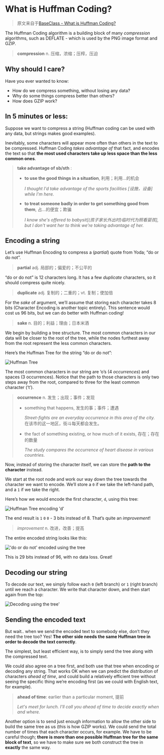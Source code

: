 # What is Huffman Coding?

> 原文来自于[BaseClass - What is Huffman Coding?](https://www.baseclass.io/huffman-coding/)

The Huffman Coding algorithm is a building block of many *compression* algorithms, such as DEFLATE - which is used by the PNG image format and GZIP.

> **compression**	n. 压缩，浓缩；压榨，压迫

## Why should I care?

Have you ever wanted to know:

- How do we compress something, without losing any data?
- Why do some things compress better than others?
- How does GZIP work?

## In 5 minutes or less:

Suppose we want to compress a string (Huffman coding can be used with any data, but strings makes good examples).

Inevitably, some characters will appear more often than others in the text to be compressed. Huffman Coding *takes advantage of* that fact, and encodes the text so that **the most used characters take up less space than the less common ones**.

> **take advantage of sb/sth** :
>
> + **to use the good things in a situation**, 利用；利用…的机会
>
>   *I thought I'd take advantage of the sports facilities [设施，设备] while I'm here.*
>
> + **to treat someone badly in order to get something good from them**, 占…的便宜；欺骗
>
>   *I know she's offered to babysit[(孩子家长外出时)临时代为照看婴孩], but I don't want her to think we're taking advantage of her.*

## Encoding a string

Let’s use Huffman Encoding to compress a (*partial*) quote from Yoda; “do or do not”.

> **partial**	adj. 局部的；偏爱的；不公平的

“do or do not” is 12 characters long. It has a few *duplicate* characters, so it should compress quite nicely.

> **duplicate**	adj. 复制的；二重的；vt. 复制；使加倍

For the *sake* of argument, we’ll assume that storing each character takes 8 bits (Character Encoding is another topic entirely). This sentence would cost us 96 bits, but we can do better with Huffman coding!

> **sake** 	n. 目的；利益；理由；日本米酒

We begin by building a tree structure. The most common characters in our data will be closer to the root of the tree, while the nodes furthest away from the root represent the less common characters.

Here’s the Huffman Tree for the string “do or do not”:

![Huffman Tree](https://cdn.jsdelivr.net/gh/mahoo12138/js-css-cdn/note-images/20210308162558.png)

The most common characters in our string are ‘o’s (4 *occurrences*) and spaces (3 occurrences). Notice that the path to those characters is only two steps away from the root, compared to three for the least common character (’t’).

> **occurrence**	n. 发生；出现；事件；发现
>
> + something that happens, 发生的事；事件；遭遇
>
>   *Street-fights are an everyday occurrence in this area of the city.* 在该市的这一地区，街斗每天都会发生。
>
> + the fact of something existing, or how much of it exists, 存在；存在的数量
>
>   *The study compares the occurrence of heart disease in various countries.*

Now, instead of storing the character itself, we can store the **path to the character** instead.

We start at the root node and work our way down the tree towards the character we want to encode. We’ll store a `0` if we take the left-hand path, and a `1` if we take the right.

Here’s how we would encode the first character, `d`, using this tree:

![Huffman Tree encoding 'd'](https://cdn.jsdelivr.net/gh/mahoo12138/js-css-cdn/note-images/20210308162611.png)

The end result is `1` `0` `0` - 3 bits instead of 8. That’s quite an *improvement*!

> *improvement*	n. 改进，改善；提高

The entire encoded string looks like this:

!['do or do not' encoded using the tree](https://cdn.jsdelivr.net/gh/mahoo12138/js-css-cdn/note-images/20210308162613.png)

This is 29 bits instead of 96, with no data loss. Great!

## Decoding our string

To decode our text, we simply follow each `0` (left branch) or `1` (right branch) until we reach a character. We write that character down, and then start again from the top:

![Decoding using the tree'](https://cdn.jsdelivr.net/gh/mahoo12138/js-css-cdn/note-images/20210308162619.png)

## Sending the encoded text

But wait.. when we send the encoded text to somebody else, don’t they need the tree too? Yes! **The other side needs the same Huffman tree in order to decode the text correctly**.

The simplest, but least efficient way, is to simply send the tree along with the compressed text.

We could also agree on a tree first, and both use that tree when encoding or decoding any string. That works OK when we can predict the distribution of characters *ahead of time*, and could build a relatively efficient tree without seeing the specific thing we’re encoding first (as we could with English text, for example).

> **ahead of time**: earlier than a particular moment, 提前
>
> *Let's meet for lunch. I'll call you ahead of time to decide exactly when and where.*

Another option is to send just enough information to allow the other side to build the same tree as us (this is how GZIP works). We could send the total number of times that each character occurs, for example. We have to be careful though; **there is more than one possible Huffman tree for the same block of text**, so we have to make sure we both construct the tree in **exactly** the same way.

